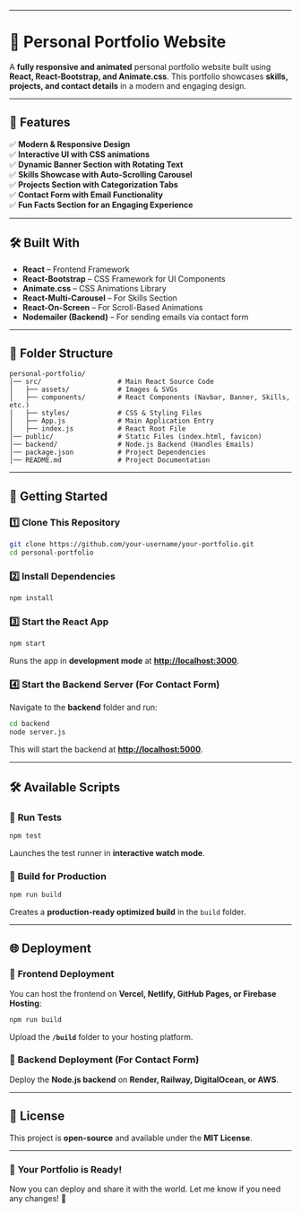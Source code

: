 

---

# 🚀 **Personal Portfolio Website**  

A **fully responsive and animated** personal portfolio website built using **React, React-Bootstrap, and Animate.css**. This portfolio showcases **skills, projects, and contact details** in a modern and engaging design.

---

## 🔹 **Features**  
✅ **Modern & Responsive Design**  
✅ **Interactive UI with CSS animations**  
✅ **Dynamic Banner Section with Rotating Text**  
✅ **Skills Showcase with Auto-Scrolling Carousel**  
✅ **Projects Section with Categorization Tabs**  
✅ **Contact Form with Email Functionality**  
✅ **Fun Facts Section for an Engaging Experience**  

---

## 🛠 **Built With**  
- **React** – Frontend Framework  
- **React-Bootstrap** – CSS Framework for UI Components  
- **Animate.css** – CSS Animations Library  
- **React-Multi-Carousel** – For Skills Section  
- **React-On-Screen** – For Scroll-Based Animations  
- **Nodemailer (Backend)** – For sending emails via contact form  

---

## 📂 **Folder Structure**  
```
personal-portfolio/
│── src/                   # Main React Source Code  
│   ├── assets/            # Images & SVGs  
│   ├── components/        # React Components (Navbar, Banner, Skills, etc.)  
│   ├── styles/            # CSS & Styling Files  
│   ├── App.js             # Main Application Entry  
│   ├── index.js           # React Root File  
│── public/                # Static Files (index.html, favicon)  
│── backend/               # Node.js Backend (Handles Emails)  
│── package.json           # Project Dependencies  
│── README.md              # Project Documentation  
```

---

## 🚀 **Getting Started**  

### 1️⃣ **Clone This Repository**  
```sh
git clone https://github.com/your-username/your-portfolio.git
cd personal-portfolio
```

### 2️⃣ **Install Dependencies**  
```sh
npm install
```

### 3️⃣ **Start the React App**  
```sh
npm start
```
Runs the app in **development mode** at **[http://localhost:3000](http://localhost:3000)**.

### 4️⃣ **Start the Backend Server (For Contact Form)**  
Navigate to the **backend** folder and run:
```sh
cd backend
node server.js
```
This will start the backend at **[http://localhost:5000](http://localhost:5000)**.

---

## 🛠 **Available Scripts**  

### 🔹 **Run Tests**  
```sh
npm test
```
Launches the test runner in **interactive watch mode**.

### 🔹 **Build for Production**  
```sh
npm run build
```
Creates a **production-ready optimized build** in the `build` folder.

---

## 🌐 **Deployment**  

### 🔹 **Frontend Deployment**  
You can host the frontend on **Vercel, Netlify, GitHub Pages, or Firebase Hosting**:  
```sh
npm run build
```
Upload the **`/build`** folder to your hosting platform.

### 🔹 **Backend Deployment (For Contact Form)**  
Deploy the **Node.js backend** on **Render, Railway, DigitalOcean, or AWS**.

---

## 📜 **License**  
This project is **open-source** and available under the **MIT License**.

---

### 🚀 **Your Portfolio is Ready!**  
Now you can deploy and share it with the world. Let me know if you need any changes! 🚀
